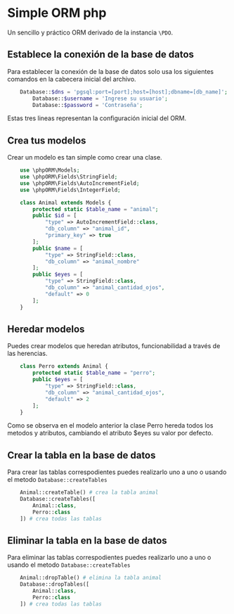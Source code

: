 # Simple ORM php

Un sencillo y práctico ORM derivado de la instancia `\PDO`.

## Establece la conexión de la base de datos

Para establecer la conexión de la base de datos solo usa los siguientes comandos en la cabecera inicial del archivo.

```php
    Database::$dns = 'pgsql:port=[port];host=[host];dbname=[db_name]';
        Database::$username = 'Ingrese su usuario';
        Database::$password = 'Contraseña';
```

Estas tres lineas representan la configuración inicial del ORM.

## Crea tus modelos

Crear un modelo es tan simple como crear una clase.

```php
    use \phpORM\Models;
    use \phpORM\Fields\StringField;
    use \phpORM\Fields\AutoIncrementField;
    use \phpORM\Fields\IntegerField;

    class Animal extends Models {
        protected static $table_name = "animal";
        public $id = [
            "type" => AutoIncrementField::class,
            "db_column" => "animal_id",
            "primary_key" => true
        ];
        public $name = [
            "type" => StringField::class,
            "db_column" => "animal_nombre"
        ];
        public $eyes = [
            "type" => StringField::class,
            "db_column" => "animal_cantidad_ojos",
            "default" => 0
        ];
    }
```
## Heredar modelos

Puedes crear modelos que heredan atributos, funcionabilidad a través de las herencias.

```php
    class Perro extends Animal {
        protected static $table_name = "perro";
        public $eyes = [
            "type" => StringField::class,
            "db_column" => "animal_cantidad_ojos",
            "default" => 2
        ];
    }
```

Como se observa en el modelo anterior la clase Perro hereda todos los metodos y atributos, cambiando el atributo $eyes su valor por defecto.

## Crear la tabla en la base de datos

Para crear las tablas correspodientes puedes realizarlo uno a uno o usando el metodo `Database::createTables`

```php
    Animal::createTable() # crea la tabla animal
    Database::createTables([
        Animal::class,
        Perro::class
    ]) # crea todas las tablas
```

## Eliminar la tabla en la base de datos

Para eliminar las tablas correspodientes puedes realizarlo uno a uno o usando el metodo `Database::createTables`

```php
    Animal::dropTable() # elimina la tabla animal
    Database::dropTables([
        Animal::class,
        Perro::class
    ]) # crea todas las tablas
```